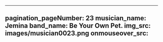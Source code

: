 ------
pagination_pageNumber: 23
musician_name: Jemina
band_name: Be Your Own Pet.
img_src: images/musician0023.png
onmouseover_src: 
------
